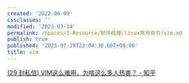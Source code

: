 ```yaml
---
created: '2022-06-09'
cssclasses: ''
modified: '2023-03-14'
permalink: /Spaces/3-Resource/软件梳理/linux常用命令/vim.md
publish: true
published: '2025-07-29T23:04:30.687+08:00'
title: vim
---
```

[(29 封私信) VIM这么难用，为啥这么多人热衷？ - 知乎](cubox://card?id=ff80808181224aa001812341839b27a3)